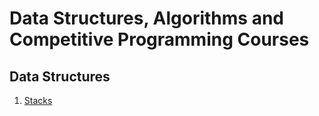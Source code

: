 # Data Structures, Algorithms and Competitive Programming Courses

## Data Structures

1. [Stacks](data_structures/first_section/stack/stack.md)

